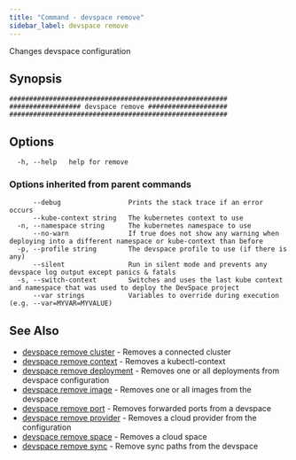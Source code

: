 ```yaml
---
title: "Command - devspace remove"
sidebar_label: devspace remove
---
```



Changes devspace configuration

## Synopsis


```
#######################################################
################## devspace remove ####################
#######################################################
```
## Options

```
  -h, --help   help for remove
```

### Options inherited from parent commands

```
      --debug                 Prints the stack trace if an error occurs
      --kube-context string   The kubernetes context to use
  -n, --namespace string      The kubernetes namespace to use
      --no-warn               If true does not show any warning when deploying into a different namespace or kube-context than before
  -p, --profile string        The devspace profile to use (if there is any)
      --silent                Run in silent mode and prevents any devspace log output except panics & fatals
  -s, --switch-context        Switches and uses the last kube context and namespace that was used to deploy the DevSpace project
      --var strings           Variables to override during execution (e.g. --var=MYVAR=MYVALUE)
```

## See Also
* [devspace remove cluster](/docs/cli/commands/devspace_remove_cluster)	 - Removes a connected cluster
* [devspace remove context](/docs/cli/commands/devspace_remove_context)	 - Removes a kubectl-context
* [devspace remove deployment](/docs/cli/commands/devspace_remove_deployment)	 - Removes one or all deployments from devspace configuration
* [devspace remove image](/docs/cli/commands/devspace_remove_image)	 - Removes one or all images from the devspace
* [devspace remove port](/docs/cli/commands/devspace_remove_port)	 - Removes forwarded ports from a devspace
* [devspace remove provider](/docs/cli/commands/devspace_remove_provider)	 - Removes a cloud provider from the configuration
* [devspace remove space](/docs/cli/commands/devspace_remove_space)	 - Removes a cloud space
* [devspace remove sync](/docs/cli/commands/devspace_remove_sync)	 - Remove sync paths from the devspace

